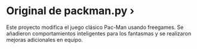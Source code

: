 # Original de packman.py ›
Este proyecto modifica el juego clásico Pac-Man usando freegames.
Se añadieron comportamientos inteligentes para los fantasmas y se realizaron mejoras adicionales en equipo.
